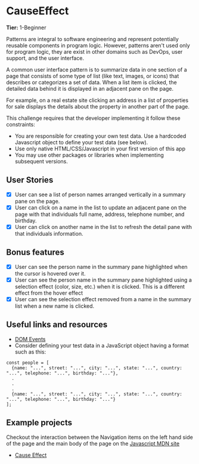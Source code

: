 # CauseEffect

**Tier:** 1-Beginner

Patterns are integral to software engineering and represent potentially
reusable components in program logic. However, patterns aren't used only
for program logic, they are exist in other domains such as DevOps, user
support, and the user interface.

A common user interface pattern is to summarize data in one section of a page
that consists of some type of list (like text, images, or icons) that describes
or categorizes a set of data. When a list item is clicked, the detailed data
behind it is displayed in an adjacent pane on the page.

For example, on a real estate site clicking an address in a list of properties
for sale displays the details about the property in another part of the
page.

This challenge requires that the developer implementing it follow these
constraints:

- You are responsible for creating your own test data. Use a hardcoded
  Javascript object to define your test data (see below).
- Use only native HTML/CSS/Javascript in your first version of this app
- You may use other packages or libraries when implementing subsequent
  versions.

## User Stories

- [x] User can see a list of person names arranged vertically in a summary
      pane on the page.
- [x] User can click on a name in the list to update an adjacent pane on the
      page with that individuals full name, address, telephone number, and
      birthday.
- [x] User can click on another name in the list to refresh the detail pane
      with that individuals information.

## Bonus features

- [x] User can see the person name in the summary pane highlighted when the
      cursor is hovered over it.
- [x] User can see the person name in the summary pane highlighted
      using a selection effect (color, size, etc.) when it is clicked. This is a
      different effect from the hover effect
- [x] User can see the selection effect removed from a name in the summary
      list when a new name is clicked.

## Useful links and resources

- [DOM Events](https://developer.mozilla.org/en-US/docs/Web/API/Event)
- Consider defining your test data in a JavaScript object having a format
  such as this:

```
const people = [
  {name: "...", street: "...", city: "...", state: "...", country: "...", telephone: "...", birthday: "..."},
  .
  .
  .
  {name: "...", street: "...", city: "...", state: "...", country: "...", telephone: "...", birthday: "..."}
];
```

## Example projects

Checkout the interaction between the Navigation items on the left hand side
of the page and the main body of the page on the [Javascript MDN site](https://developer.mozilla.org/en-US/docs/Web/JavaScript)

- [Cause Effect](https://github.com/Lisviks/app-ideas-projects/tree/main/Tier-1/cause-effect)
